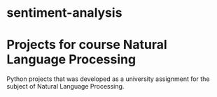 # sentiment-analysis
# Projects for course Natural Language Processing
Python projects that was developed as a university assignment for the subject of Natural Language Processing.
